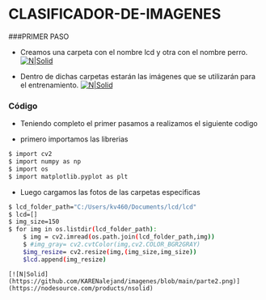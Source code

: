 # CLASIFICADOR-DE-IMAGENES

###PRIMER PASO

- Creamos una carpeta con el nombre lcd y otra con el nombre perro.
[![N|Solid](https://github.com/KARENalejand/imagenes/blob/main/f.png)](https://nodesource.com/products/nsolid)

- Dentro de dichas carpetas estarán las imágenes que se utilizarán para el
entrenamiento.
[![N|Solid](https://github.com/KARENalejand/imagenes/blob/main/CARPETAS.png)](https://nodesource.com/products/nsolid)

### Código 
- Teniendo  completo el primer pasamos a  realizamos el siguiente codigo

- primero importamos las  librerias 

```sh
$ import cv2
$ import numpy as np
$ import os
$ import matplotlib.pyplot as plt
```

- Luego cargamos las fotos  de las carpetas especificas
```sh
$ lcd_folder_path="C:/Users/kv460/Documents/lcd/lcd"
$ lcd=[]
$ img_size=150
$ for img in os.listdir(lcd_folder_path):
    $ img = cv2.imread(os.path.join(lcd_folder_path,img))
    $ #img_gray= cv2.cvtColor(img,cv2.COLOR_BGR2GRAY)
    $img_resize= cv2.resize(img,(img_size,img_size))
    $lcd.append(img_resize)
```
    [![N|Solid](https://github.com/KARENalejand/imagenes/blob/main/parte2.png)](https://nodesource.com/products/nsolid)
    
